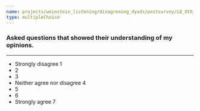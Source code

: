 ```yaml
---
name: projects/weinstein_listening/disagreeing_dyads/postsurvey/LQ_Oth_8.md
type: multipleChoice
---
```


### Asked questions that showed their understanding of my opinions.

---

- Strongly disagree 1
- 2
- 3
- Neither agree nor disagree 4
- 5
- 6
- Strongly agree 7
